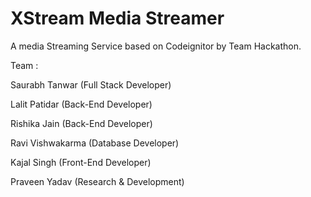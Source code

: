 # XStream Media Streamer

A media Streaming Service based on Codeignitor by Team Hackathon.

Team :


Saurabh Tanwar (Full Stack Developer)

Lalit Patidar (Back-End Developer)

Rishika Jain (Back-End Developer)

Ravi Vishwakarma (Database Developer)

Kajal Singh (Front-End Developer)

Praveen Yadav (Research & Development)
